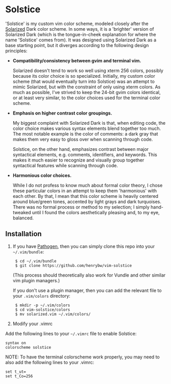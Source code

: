 # Solstice

'Solstice' is my custom vim color scheme, modeled closely after the [Solarized](http://ethanschoonover.com/solarized)
Dark color scheme. In some ways, it is a 'brighter' version of Solarized Dark
(which is the tongue-in-cheek explanation for where the name 'Solstice' comes
from). It was designed using Solarized Dark as a base starting point, but it
diverges according to the following design principles:

 * **Compatibility/consistency between gvim and terminal vim.**

   Solarized doesn't tend to work so well using xterm 256 colors, possibly
   because its color choice is so specialized. Initially, my custom color
   scheme (that would eventually turn into Solstice) was an attempt to mimic
   Solarized, but with the constraint of only using xterm colors. As much as
   possible, I've strived to keep the 24-bit gvim colors identical, or at
   least very similar, to the color choices used for the terminal color scheme.

 * **Emphasis on higher contrast color groupings.**

   My biggest complaint with Solarized Dark is that, when editing code, the 
   color choice makes various syntax elements blend together too much. The
   most notable example is the color of comments: a dark gray that makes them
   very easy to gloss over when scanning through code.

   Solstice, on the other hand, emphasizes contrast between major syntactical
   elements, e.g. comments, identifiers, and keywords. This makes it much
   easier to recognize and visually group together syntactical features while
   scanning through code.

 * **Harmonious color choices.**

   While I do not profess to know much about formal color theory, I chose
   these particular colors in an attempt to keep them 'harmonious' with each
   other. By that, I mean that this color scheme is heavily centered around
   blue/green tones, accented by light grays and dark turquoises. There was no
   formal process or method to my selection; I simply hand-tweaked until I
   found the colors aesthetically pleasing and, to my eye, balanced.

## Installation

1. If you have [Pathogen](https://github.com/tpope/vim-pathogen), then you can
   simply clone this repo into your `~/.vim/bundle`:

        $ cd ~/.vim/bundle
        $ git clone https://github.com/henrybw/vim-solstice

    (This process should theoretically also work for Vundle and other similar
     vim plugin managers.)

    If you don't use a plugin manager, then you can add the relevant file to
    your `.vim/colors` directory:

        $ mkdir -p ~/.vim/colors
        $ cd vim-solstice/colors
        $ mv solarized.vim ~/.vim/colors/

2. Modify your .vimrc

Add the following lines to your `~/.vimrc` file to enable Solstice:

    syntax on
    colorscheme solstice

NOTE: To have the terminal colorscheme work properly, you may need to also add
the following lines to your .vimrc:

    set t_ut=
    set t_Co=256
